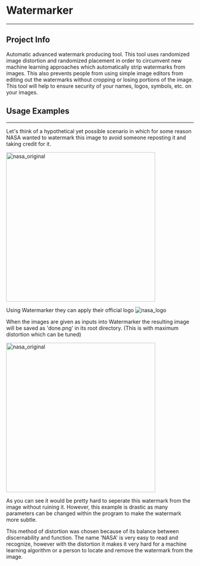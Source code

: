 # Watermarker
---

## Project Info

Automatic advanced watermark producing tool. This tool uses randomized image distortion and randomized placement in order to circumvent new machine learning approaches which automatically strip watermarks from images. This also prevents people from using simple image editors from editing out the watermarks without cropping or losing portions of the image. This tool will help to ensure security of your names, logos, symbols, etc. on your images.

## Usage Examples
---

Let's think of a hypothetical yet possible scenario in which for some reason NASA wanted to watermark this image to avoid someone reposting it and taking credit for it.

<img src="https://github.com/thaniel-c/misc-tools-and-projects/blob/master/WatermarkerResources/nasa_original.jpg"
     alt="nasa_original"
     width ="400" height="400" />

Using Watermarker they can apply their official logo
![nasa_logo](https://github.com/thaniel-c/misc-tools-and-projects/blob/master/WatermarkerResources/nasa_logo.png "logo")

When the images are given as inputs into Watermarker the resulting image will be saved as 'done.png' in its root directory. (This is with maximum distortion which can be tuned)

<img src="https://github.com/thaniel-c/misc-tools-and-projects/blob/master/WatermarkerResources/done.png"
     alt="nasa_original"
     width ="400" height="400" />

As you can see it would be pretty hard to seperate this watermark from the image without ruining it. However, this example is drastic as many parameters can be changed within the program to make the watermark more subtle.

This method of distortion was chosen because of its balance between discernability and function. The name 'NASA' is very easy to read and recognize, however with the distortion it makes it very hard for a machine learning algorithm or a person to locate and remove the watermark from the image. 
